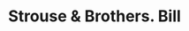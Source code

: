 ---
doi: 10.7916/D8HM6MMP
date_other: '1890'
date_other_textual: 1890-1899
form: printed ephemera
genre:
- Invoices
name:
- Strouse & Brothers
object_in_context_url: https://biggert.cul.columbia.edu/items/view/ave_biggert_01867
subject_hierarchical_geographic:
- Baltimore, Maryland, United States
subject_name:
- Strouse & Brothers
title: Strouse & Brothers. Bill
sort_title: Strouse & Brothers. Bill
call_number: ave_biggert_01867
coordinates:
- 39.28333333333333,-76.61666666666666
pid: ave_biggert_01867
identifiers: ave_biggert_01867
thumbnail: https://derivativo-3.library.columbia.edu/iiif/2/ldpd:490596/full/!256,256/0/native.jpg
permalink: "/items/ave_biggert_01867/"
layout: iiif-image-page
---
